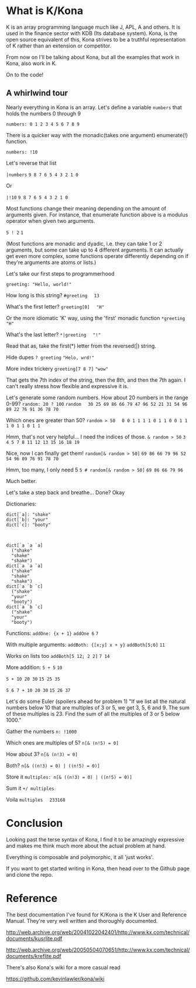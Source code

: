 # What is K/Kona

K is an array programming language much like J, APL, A and others.
It is used in the finance sector with KDB (Its database system). 
Kona, is the open source equivalent of this, Kona strives to be a truthful representation of K rather than an extension or competitor.

From now on I'll be talking about Kona, but all the examples that work in Kona, also work in K.

On to the code!


## A whirlwind tour

Nearly everything in Kona is an array. Let's define a variable `numbers` that holds the numbers 0 through 9

`numbers: 0 1 2 3 4 5 6 7 8 9`

There is a quicker way with the monadic(takes one argument) enumerate(!) function.

`numbers: !10`

Let's reverse that list

`|numbers`
  `9 8 7 6 5 4 3 2 1 0`

Or

`|!10`
  `9 8 7 6 5 4 3 2 1 0`

Most functions change their meaning depending on the amount of arguments given.
For instance, that enumerate function above is a modulus operator when given two arguments.

`5 ! 2`
  `1`

(Most functions are monadic and dyadic, i.e. they can take 1 or 2 arguments, but some can take up to 4 different arguments. It can actually get even more complex, some functions operate differently depending on if they're arguments are atoms or lists.)

Let's take our first steps to programmerhood

`greeting: "Hello, world!"`

How long is this string?
`#greeting`
`  13`

What's the first letter?
`greeting[0]`
`  "H"`

Or the more idiomatic 'K' way, using the 'first' monadic function
`*greeting`
`  "H"`

What's the last letter?
`*|greeting`
`  "!"`

Read that as, take the first(*) letter from the reversed(|) string.

Hide dupes
`? greeting`
  `"Helo, wrd!"`

More index trickery
`greeting[7 8 7]`
  `"wow"`

That gets the 7th index of the string, then the 8th, and then the 7th again.
I can't really stress how flexible and expressive it is.

Let's generate some random numbers. How about 20 numbers in the range 0-99?
`random: 20 ? 100`
`random`
`  30 25 69 86 66 79 47 96 52 21 31 54 96 89 22 76 91 36 78 70`

Which ones are greater than 50?
`random > 50`
`  0 0 1 1 1 1 0 1 1 0 0 1 1 1 0 1 1 0 1 1`

Hmm, that's not very helpful...
I need the indices of those.
`& random > 50`
  `3 4 5 7 8 11 12 13 15 16 18 19`

Nice, now I can finally get them!
`random[& random > 50]`
  `69 86 66 79 96 52 54 96 89 76 91 78 70`

Hmm, too many, I only need 5 
`5 # random[& random > 50]`
  `69 86 66 79 96`

Much better.

Let's take a step back and breathe...
Done? Okay

Dictionaries:

    
    dict[`a]: "shake"
    dict[`b]: "your"
    dict[`c]: "booty"
    


    dict[`a `a `a]
      ("shake"
      "shake"
      "shake")
    dict[`a `a `a]
      ("shake"
      "shake"
      "shake")
    dict[`a `b `c]
      ("shake"
      "your"
      "booty")
    dict[`a `b `c]
      ("shake"
      "your"
      "booty")


Functions:
`addOne: {x + 1}`
`addOne 6`
  `7`
  
With multiple arguments:
`addBoth: {[x;y] x + y}`
`addBoth[5;6]`
  `11`
  
Works on lists too
`addBoth[5 12; 2 2]`
  `7 14`
  
More addition:
`5 + 5`
  `10`

`5 + 10 20 30`
  `15 25 35`

`5 6 7 + 10 20 30`
  `15 26 37`

Let's do some Euler (spoilers ahead for problem 1)
"If we list all the natural numbers below 10 that are multiples of 3 or 5,
we get 3, 5, 6 and 9. The sum of these multiples is 23.
Find the sum of all the multiples of 3 or 5 below 1000."

Gather the numbers
`n: !1000`

Which ones are multiples of 5?
`n[& (n!5) = 0]`

How about 3?
`n[& (n!3) = 0]`

Both?
`n[& ((n!3) = 0) | ((n!5) = 0)]`

Store it
`multiples: n[& ((n!3) = 0) | ((n!5) = 0)]`

Sum it
`+/ multiples`

Voila
`multiples`
`  233168`


# Conclusion

Looking past the terse syntax of Kona, I find it to be amazingly expressive and makes me think much more about the actual problem at hand.

Everything is composable and polymorphic, it all 'just works'.

If you want to get started writing in Kona, then head over to the Github page and clone the repo.

# Reference

The best documentation I've found for K/Kona is the K User and Reference Manual.
They're very well written and thoroughly documented.

http://web.archive.org/web/20041022042401/http://www.kx.com/technical/documents/kusrlite.pdf

http://web.archive.org/web/20050504070651/http://www.kx.com/technical/documents/kreflite.pdf

There's also Kona's wiki for a more casual read

https://github.com/kevinlawler/kona/wiki

